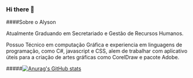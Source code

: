 ### Hi there 👋

####Sobre o Alyson

Atualmente Graduando em Secretariado e Gestão de Recursos Humanos.

Possuo Técnico em computação Gráfica e experiencia em linguagens de programação, como C#, javascript e CSS, alem de trabalhar com aplicativo úteis para a criação de artes gráficas como CorelDraw e pacote Adobe.

#####[![Anurag's GitHub stats](https://github-readme-stats.vercel.app/api?username=AlLp3s&show_icons=true&theme=dark)](https://github.com/anuraghazra/github-readme-stats)
